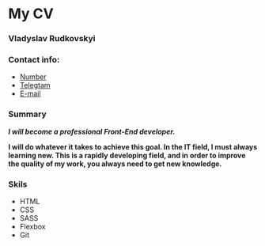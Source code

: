 # My CV

### Vladyslav Rudkovskyi

### Contact info:
* [Number](0668488032)
* [Telegtam](https://t.me/HoDo_HoDo)
* [E-mail](barabashkavq2000@gmail.com)
### Summary
***I will become a professional Front-End developer.***

**I will do whatever it takes to achieve this goal. In the IT field, I must always learning new. This is a rapidly developing field, and in order to improve the quality of my work, you always need to get new knowledge.**
### Skils
* HTML
* CSS
* SASS
* Flexbox
* Git